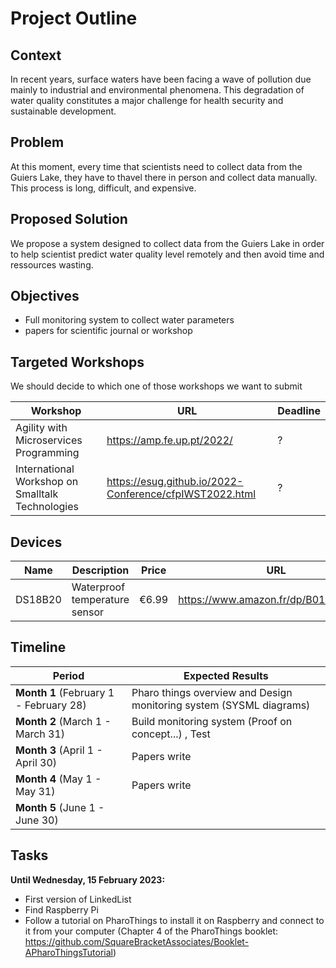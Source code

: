 # Project Outline

## Context

In recent years, surface waters have been facing a wave of pollution due mainly to industrial and environmental phenomena. This degradation of water quality constitutes a major challenge for health security and sustainable development.

## Problem

At this moment, every time that scientists need to collect data from the Guiers Lake, they have to thavel there in person and collect data manually. This process is long, difficult, and expensive.

## Proposed Solution

We propose a system designed to collect data from the Guiers Lake in order to help scientist predict water quality level remotely and then avoid time and ressources wasting.

## Objectives
- Full monitoring system to collect water parameters 
- papers for scientific journal or workshop

## Targeted Workshops

We should decide to which one of those workshops we want to submit

| Workshop | URL | Deadline |
|---|---|---|
| Agility with Microservices Programming | https://amp.fe.up.pt/2022/ | ? |
| International Workshop on Smalltalk Technologies | https://esug.github.io/2022-Conference/cfpIWST2022.html | ? |

## Devices

| Name | Description | Price | URL |
|---|---|---|---|
| DS18B20 | Waterproof temperature sensor | €6.99 | https://www.amazon.fr/dp/B01MZG48OE |

## Timeline

| Period | Expected Results |
|---|---|
| **Month 1** (February 1 - February 28) | Pharo things overview and Design monitoring system (SYSML diagrams) |
| **Month 2** (March 1 - March 31) | Build monitoring system (Proof on concept...) , Test|
| **Month 3** (April 1 - April 30) | Papers write|
| **Month 4** (May 1 - May 31) | Papers write |
| **Month 5** (June 1 - June 30) | |

## Tasks

**Until Wednesday, 15 February 2023:**

- First version of LinkedList
- Find Raspberry Pi
- Follow a tutorial on PharoThings to install it on Raspberry and connect to it from your computer (Chapter 4 of the PharoThings booklet: https://github.com/SquareBracketAssociates/Booklet-APharoThingsTutorial)

